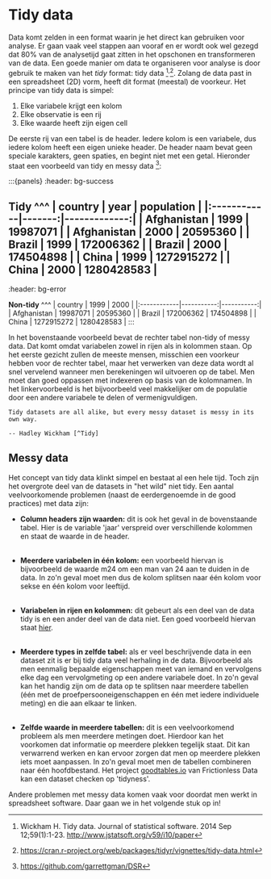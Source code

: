 # Tidy data

Data komt zelden in een format waarin je het direct kan gebruiken voor analyse. Er gaan vaak veel stappen aan vooraf en 
er wordt ook wel gezegd dat 80% van de analysetijd gaat zitten in het opschonen en transformeren van de data. Een goede
manier om data te organiseren voor analyse is door gebruik te maken van het *tidy* format: tidy data 
[^Tidy]<sup>,</sup>[^Tidyr]. Zolang de data past in een spreadsheet (2D) vorm, heeft dit format (meestal) de voorkeur. 
Het principe van tidy data is simpel: 

1. Elke variabele krijgt een kolom
1. Elke observatie is een rij
1. Elke waarde heeft zijn eigen cell

De eerste rij van een tabel is de header. Iedere kolom is een variabele, dus iedere kolom heeft een eigen unieke header. 
De header naam bevat geen speciale karakters, geen spaties, en begint niet met een getal. Hieronder staat een voorbeeld
van tidy en messy data [^DSR]:

:::{panels}
:header: bg-success

**Tidy**
^^^
| country     |   year |   population |
|:------------|-------:|-------------:|
| Afghanistan |   1999 |     19987071 |
| Afghanistan |   2000 |     20595360 |
| Brazil      |   1999 |    172006362 |
| Brazil      |   2000 |    174504898 |
| China       |   1999 |   1272915272 |
| China       |   2000 |   1280428583 |
---
:header: bg-error

**Non-tidy**
^^^
| country     |       1999 |       2000 |
|:------------|-----------:|-----------:|
| Afghanistan |   19987071 |   20595360 |
| Brazil      |  172006362 |  174504898 |
| China       | 1272915272 | 1280428583 |
:::

In het bovenstaande voorbeeld bevat de rechter tabel non-tidy of messy data. Dat komt omdat variabelen zowel in rijen als
in kolommen staan. Op het eerste gezicht zullen de meeste mensen, misschien een voorkeur hebben voor de rechter tabel, 
maar het verwerken van deze data wordt al snel vervelend wanneer men berekeningen wil uitvoeren op de tabel. Men moet dan
goed oppassen met indexeren op basis van de kolomnamen. In het linkervoorbeeld is het bijvoorbeeld veel makkelijker om de
populatie door een andere variabele te delen of vermenigvuldigen. 

```{epigraph}
Tidy datasets are all alike, but every messy dataset is messy in its own way.

-- Hadley Wickham [^Tidy]
```

## Messy data

Het concept van tidy data klinkt simpel en bestaat al een hele tijd. Toch zijn het overgrote deel van de datasets in "het
wild" niet tidy. Een aantal veelvoorkomende problemen (naast de eerdergenoemde in de good practices) met data zijn:

- **Column headers zijn waarden:** dit is ook het geval in de bovenstaande tabel. Hier is de variable 'jaar' verspreid
over verschillende kolommen en staat de waarde in de header.
<br><br>

- **Meerdere variabelen in één kolom:** een voorbeeld hiervan is bijvoorbeeld de waarde m24 om een man van 24 aan te 
duiden in de data. In zo'n geval moet men dus de kolom splitsen naar één kolom voor sekse en één kolom voor leeftijd.
<br><br>

- **Variabelen in rijen en kolommen:** dit gebeurt als een deel van de data tidy is en een ander deel van de data niet.
Een goed voorbeeld hiervan staat [hier](https://cran.r-project.org/web/packages/tidyr/vignettes/tidy-data.html).
<br><br>

- **Meerdere types in zelfde tabel:** als er veel beschrijvende data in een dataset zit is er bij tidy data veel herhaling
in de data. Bijvoorbeeld als men eenmalig bepaalde eigenschappen meet van iemand en vervolgens elke dag een vervolgmeting 
op een andere variabele doet. In zo'n geval kan het handig zijn om de data op te splitsen naar meerdere tabellen (één met
de proefpersooneigenschappen en één met iedere individuele meting) en die aan elkaar te linken.
<br><br>

- **Zelfde waarde in meerdere tabellen:** dit is een veelvoorkomend probleem als men meerdere metingen doet. Hierdoor kan
het voorkomen dat informatie op meerdere plekken tegelijk staat. Dit kan verwarrend werken en kan ervoor zorgen dat men op
meerdere plekken iets moet aanpassen. In zo'n geval moet men de tabellen combineren naar één hoofdbestand. Het project
[goodtables.io](https://goodtables.io/) van Frictionless Data kan een dataset checken op 'tidyness'.
  
Andere problemen met messy data komen vaak voor doordat men werkt in spreadsheet software. Daar gaan we in het volgende
stuk op in!

[^Tidy]: Wickham H. Tidy data. Journal of statistical software. 2014 Sep 12;59(1):1-23. http://www.jstatsoft.org/v59/i10/paper
[^Tidyr]: https://cran.r-project.org/web/packages/tidyr/vignettes/tidy-data.html
[^DSR]: https://github.com/garrettgman/DSR